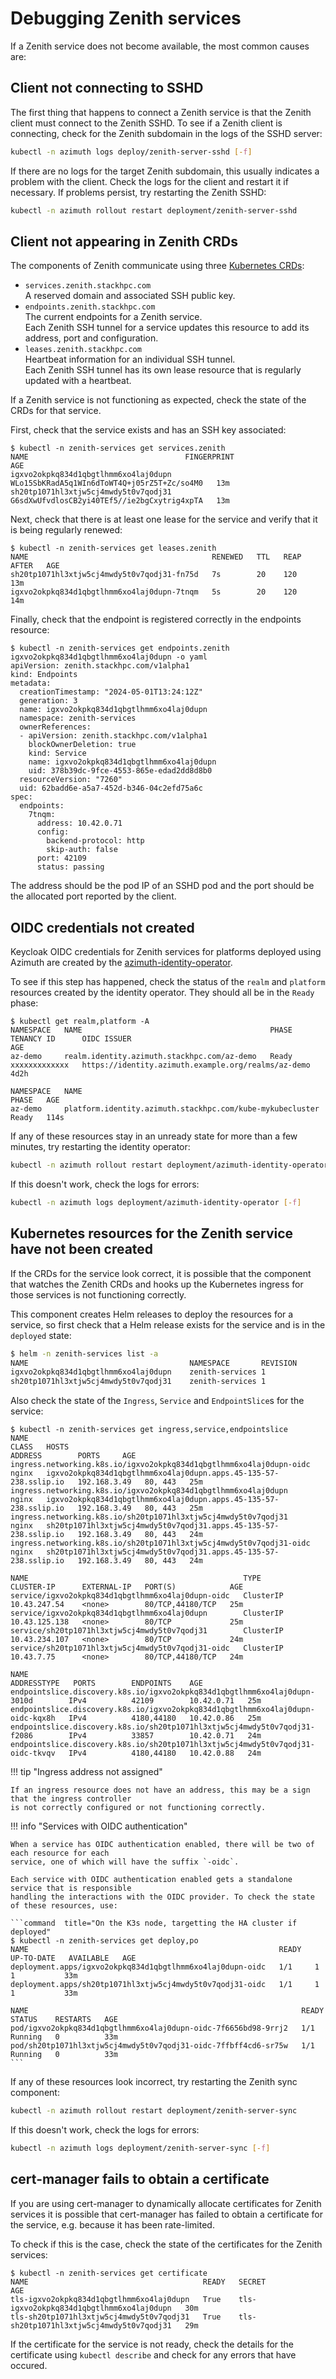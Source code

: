 # Debugging Zenith services

If a Zenith service does not become available, the most common causes are:

## Client not connecting to SSHD

The first thing that happens to connect a Zenith service is that the Zenith client
must connect to the Zenith SSHD. To see if a Zenith client is connecting, check for the
Zenith subdomain in the logs of the SSHD server:

```sh  title="On the K3s node, targetting the HA cluster if deployed"
kubectl -n azimuth logs deploy/zenith-server-sshd [-f]
```

If there are no logs for the target Zenith subdomain, this usually indicates a problem
with the client. Check the logs for the client and restart it if necessary. If problems
persist, try restarting the Zenith SSHD:

```sh  title="On the K3s node, targetting the HA cluster if deployed"
kubectl -n azimuth rollout restart deployment/zenith-server-sshd
```

## Client not appearing in Zenith CRDs

The components of Zenith communicate using three [Kubernetes CRDs](https://kubernetes.io/docs/concepts/extend-kubernetes/api-extension/custom-resources/):

  * `services.zenith.stackhpc.com`  
    A reserved domain and associated SSH public key.
  * `endpoints.zenith.stackhpc.com`  
    The current endpoints for a Zenith service.  
    Each Zenith SSH tunnel for a service updates this resource to add its address, port and configuration.
  * `leases.zenith.stackhpc.com`  
    Heartbeat information for an individual SSH tunnel.  
    Each Zenith SSH tunnel has its own lease resource that is regularly updated with a heartbeat.

If a Zenith service is not functioning as expected, check the state of the CRDs for 
that service.

First, check that the service exists and has an SSH key associated:

```command  title="On the K3s node, targetting the HA cluster if deployed"
$ kubectl -n zenith-services get services.zenith
NAME                                   FINGERPRINT                                   AGE
igxvo2okpkq834d1qbgtlhmm6xo4laj0dupn   WLo15SbKRadA5q1WIn6dToWT4Q+j05rZ5T+Zc/so4M0   13m
sh20tp1071hl3xtjw5cj4mwdy5t0v7qodj31   G6sdXwUfvdlosCB2yi40TEf5//ie2bgCxytrig4xpTA   13m
```

Next, check that there is at least one lease for the service and verify that it is being
regularly renewed:

```command  title="On the K3s node, targetting the HA cluster if deployed"
$ kubectl -n zenith-services get leases.zenith
NAME                                         RENEWED   TTL   REAP AFTER   AGE
sh20tp1071hl3xtjw5cj4mwdy5t0v7qodj31-fn75d   7s        20    120          13m
igxvo2okpkq834d1qbgtlhmm6xo4laj0dupn-7tnqm   5s        20    120          14m
```

Finally, check that the endpoint is registered correctly in the endpoints resource:

```command  title="On the K3s node, targetting the HA cluster if deployed"
$ kubectl -n zenith-services get endpoints.zenith igxvo2okpkq834d1qbgtlhmm6xo4laj0dupn -o yaml
apiVersion: zenith.stackhpc.com/v1alpha1
kind: Endpoints
metadata:
  creationTimestamp: "2024-05-01T13:24:12Z"
  generation: 3
  name: igxvo2okpkq834d1qbgtlhmm6xo4laj0dupn
  namespace: zenith-services
  ownerReferences:
  - apiVersion: zenith.stackhpc.com/v1alpha1
    blockOwnerDeletion: true
    kind: Service
    name: igxvo2okpkq834d1qbgtlhmm6xo4laj0dupn
    uid: 378b39dc-9fce-4553-865e-edad2dd8d8b0
  resourceVersion: "7260"
  uid: 62badd6e-a5a7-452d-b346-04c2efd75a6c
spec:
  endpoints:
    7tnqm:
      address: 10.42.0.71
      config:
        backend-protocol: http
        skip-auth: false
      port: 42109
      status: passing
```

The address should be the pod IP of an SSHD pod and the port should be the allocated port
reported by the client.

## OIDC credentials not created

Keycloak OIDC credentials for Zenith services for platforms deployed using Azimuth are created
by the [azimuth-identity-operator](https://github.com/stackhpc/azimuth-identity-operator).

To see if this step has happened, check the status of the `realm` and `platform` resources
created by the identity operator. They should all be in the `Ready` phase:

```command  title="On the K3s node, targetting the HA cluster if deployed"
$ kubectl get realm,platform -A
NAMESPACE   NAME                                          PHASE   TENANCY ID      OIDC ISSUER                                           AGE
az-demo     realm.identity.azimuth.stackhpc.com/az-demo   Ready   xxxxxxxxxxxxx   https://identity.azimuth.example.org/realms/az-demo   4d2h

NAMESPACE   NAME                                                        PHASE   AGE
az-demo     platform.identity.azimuth.stackhpc.com/kube-mykubecluster   Ready   114s
```

If any of these resources stay in an unready state for more than a few minutes, try restarting
the identity operator:

```sh  title="On the K3s node, targetting the HA cluster if deployed"
kubectl -n azimuth rollout restart deployment/azimuth-identity-operator
```

If this doesn't work, check the logs for errors:

```sh  title="On the K3s node, targetting the HA cluster if deployed"
kubectl -n azimuth logs deployment/azimuth-identity-operator [-f]
```

## Kubernetes resources for the Zenith service have not been created

If the CRDs for the service look correct, it is possible that the component that watches
the Zenith CRDs and hooks up the Kubernetes ingress for those services is not functioning
correctly.

This component creates Helm releases to deploy the resources for a service, so first check
that a Helm release exists for the service and is in the `deployed` state:

```sh  title="On the K3s node, targetting the HA cluster if deployed"
$ helm -n zenith-services list -a
NAME                                    NAMESPACE       REVISION        UPDATED                                 STATUS          CHART                           APP VERSION
igxvo2okpkq834d1qbgtlhmm6xo4laj0dupn    zenith-services 1               2024-05-01 13:24:13.36622944 +0000 UTC  deployed        zenith-service-0.1.0+846a545e   main       
sh20tp1071hl3xtjw5cj4mwdy5t0v7qodj31    zenith-services 1               2024-05-01 13:24:41.219330845 +0000 UTC deployed        zenith-service-0.1.0+846a545e   main
```

Also check the state of the `Ingress`, `Service` and `EndpointSlice`s for the service:

```command  title="On the K3s node, targetting the HA cluster if deployed"
$ kubectl -n zenith-services get ingress,service,endpointslice
NAME                                                                  CLASS   HOSTS                                                              ADDRESS        PORTS     AGE
ingress.networking.k8s.io/igxvo2okpkq834d1qbgtlhmm6xo4laj0dupn-oidc   nginx   igxvo2okpkq834d1qbgtlhmm6xo4laj0dupn.apps.45-135-57-238.sslip.io   192.168.3.49   80, 443   25m
ingress.networking.k8s.io/igxvo2okpkq834d1qbgtlhmm6xo4laj0dupn        nginx   igxvo2okpkq834d1qbgtlhmm6xo4laj0dupn.apps.45-135-57-238.sslip.io   192.168.3.49   80, 443   25m
ingress.networking.k8s.io/sh20tp1071hl3xtjw5cj4mwdy5t0v7qodj31        nginx   sh20tp1071hl3xtjw5cj4mwdy5t0v7qodj31.apps.45-135-57-238.sslip.io   192.168.3.49   80, 443   24m
ingress.networking.k8s.io/sh20tp1071hl3xtjw5cj4mwdy5t0v7qodj31-oidc   nginx   sh20tp1071hl3xtjw5cj4mwdy5t0v7qodj31.apps.45-135-57-238.sslip.io   192.168.3.49   80, 443   24m

NAME                                                TYPE        CLUSTER-IP      EXTERNAL-IP   PORT(S)            AGE
service/igxvo2okpkq834d1qbgtlhmm6xo4laj0dupn-oidc   ClusterIP   10.43.247.54    <none>        80/TCP,44180/TCP   25m
service/igxvo2okpkq834d1qbgtlhmm6xo4laj0dupn        ClusterIP   10.43.125.138   <none>        80/TCP             25m
service/sh20tp1071hl3xtjw5cj4mwdy5t0v7qodj31        ClusterIP   10.43.234.107   <none>        80/TCP             24m
service/sh20tp1071hl3xtjw5cj4mwdy5t0v7qodj31-oidc   ClusterIP   10.43.7.75      <none>        80/TCP,44180/TCP   24m

NAME                                                                             ADDRESSTYPE   PORTS        ENDPOINTS    AGE
endpointslice.discovery.k8s.io/igxvo2okpkq834d1qbgtlhmm6xo4laj0dupn-3010d        IPv4          42109        10.42.0.71   25m
endpointslice.discovery.k8s.io/igxvo2okpkq834d1qbgtlhmm6xo4laj0dupn-oidc-kqx8h   IPv4          4180,44180   10.42.0.86   25m
endpointslice.discovery.k8s.io/sh20tp1071hl3xtjw5cj4mwdy5t0v7qodj31-f2086        IPv4          33857        10.42.0.71   24m
endpointslice.discovery.k8s.io/sh20tp1071hl3xtjw5cj4mwdy5t0v7qodj31-oidc-tkvqv   IPv4          4180,44180   10.42.0.88   24m
```

!!! tip  "Ingress address not assigned"

    If an ingress resource does not have an address, this may be a sign that the ingress controller
    is not correctly configured or not functioning correctly.

!!! info  "Services with OIDC authentication"

    When a service has OIDC authentication enabled, there will be two of each resource for each
    service, one of which will have the suffix `-oidc`.

    Each service with OIDC authentication enabled gets a standalone service that is responsible
    handling the interactions with the OIDC provider. To check the state of these resources, use:

    ```command  title="On the K3s node, targetting the HA cluster if deployed"
    $ kubectl -n zenith-services get deploy,po
    NAME                                                        READY   UP-TO-DATE   AVAILABLE   AGE
    deployment.apps/igxvo2okpkq834d1qbgtlhmm6xo4laj0dupn-oidc   1/1     1            1           33m
    deployment.apps/sh20tp1071hl3xtjw5cj4mwdy5t0v7qodj31-oidc   1/1     1            1           33m

    NAME                                                             READY   STATUS    RESTARTS   AGE
    pod/igxvo2okpkq834d1qbgtlhmm6xo4laj0dupn-oidc-7f6656bd98-9rrj2   1/1     Running   0          33m
    pod/sh20tp1071hl3xtjw5cj4mwdy5t0v7qodj31-oidc-7ffbff4cd6-sr75w   1/1     Running   0          33m
    ```

If any of these resources look incorrect, try restarting the Zenith sync component:

```sh  title="On the K3s node, targetting the HA cluster if deployed"
kubectl -n azimuth rollout restart deployment/zenith-server-sync
```

If this doesn't work, check the logs for errors:

```sh  title="On the K3s node, targetting the HA cluster if deployed"
kubectl -n azimuth logs deployment/zenith-server-sync [-f]
```

## cert-manager fails to obtain a certificate

If you are using cert-manager to dynamically allocate certificates for Zenith services it
is possible that cert-manager has failed to obtain a certificate for the service, e.g. because
it has been rate-limited.

To check if this is the case, check the state of the certificates for the Zenith services:

```command  title="On the K3s node, targetting the HA cluster if deployed"
$ kubectl -n zenith-services get certificate
NAME                                       READY   SECRET                                     AGE
tls-igxvo2okpkq834d1qbgtlhmm6xo4laj0dupn   True    tls-igxvo2okpkq834d1qbgtlhmm6xo4laj0dupn   30m
tls-sh20tp1071hl3xtjw5cj4mwdy5t0v7qodj31   True    tls-sh20tp1071hl3xtjw5cj4mwdy5t0v7qodj31   29m
```

If the certificate for the service is not ready, check the details for the certificate using
`kubectl describe` and check for any errors that have occured.
